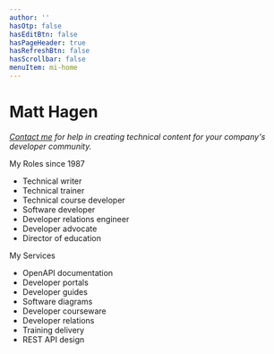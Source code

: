 ```yaml
---
author: ''
hasOtp: false
hasEditBtn: false
hasPageHeader: true
hasRefreshBtn: false
hasScrollbar: false
menuItem: mi-home
---
```


# Matt Hagen

_[Contact me](../contact-me/) for help in creating technical content for your company's developer community._

<div class="row row-cols-1 row-cols-md-2 g-4">
  <div class="col">
    <div class="card text-dark bg-light h-100">
      <div class="card-header">My Roles since 1987</div>
      <div class="card-body">
        <ul class="card-text">
          <li>Technical writer</li>
          <li>Technical trainer</li>
          <li>Technical course developer</li>
          <li>Software developer</li>
          <li>Developer relations engineer</li>
          <li>Developer advocate</li>
          <li>Director of education</li>
        </ul>
      </div>
    </div>
  </div>
  <div class="col">
    <div class="card text-dark bg-light h-100">
      <div class="card-header">My Services</div>
      <div class="card-body">
        <ul class="card-text">
          <li>OpenAPI documentation</li>
          <li>Developer portals</li>
          <li>Developer guides</li>
          <li>Software diagrams</li>
          <li>Developer courseware</li>
          <li>Developer relations</li>
          <li>Training delivery</li>
          <li>REST API design</li>
        </ul>
      </div>
    </div>
  </div>
</div>
